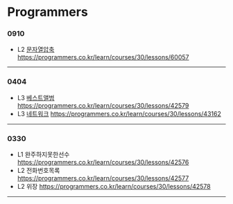 # Programmers

### 0910
* L2 [문자열압축](https://github.com/soo-ni/Algorithm/blob/master/Programmers/Solution_%EB%AC%B8%EC%9E%90%EC%97%B4%EC%95%95%EC%B6%95.java) https://programmers.co.kr/learn/courses/30/lessons/60057
---
### 0404  
* L3 [베스트앨범](https://github.com/soo-ni/Algorithm/blob/master/Programmers/Solution_베스트앨범.java) https://programmers.co.kr/learn/courses/30/lessons/42579  
* L3 [네트워크](https://github.com/soo-ni/Algorithm/blob/master/Programmers/Solution_네트워크.java) https://programmers.co.kr/learn/courses/30/lessons/43162  
---
### 0330  
* L1 완주하지못한선수 https://programmers.co.kr/learn/courses/30/lessons/42576  
* L2 전화번호목록 https://programmers.co.kr/learn/courses/30/lessons/42577  
* L2 위장 https://programmers.co.kr/learn/courses/30/lessons/42578  
---
